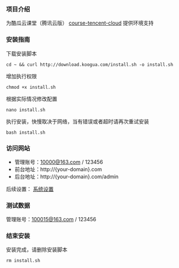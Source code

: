 ### 项目介绍

为酷瓜云课堂（腾讯云版） [course-tencent-cloud](https://gitee.com/koogua/course-tencent-cloud) 提供环境支持

### 安装指南

下载安装脚本

```
cd ~ && curl http://download.koogua.com/install.sh -o install.sh
```

增加执行权限

```
chmod +x install.sh
```

根据实际情况修改配置

```
nano install.sh
```

执行安装，快慢取决于网络，当有错误或者超时请再次重试安装

```
bash install.sh
```

### 访问网站

* 管理账号：10000@163.com / 123456
* 前台地址：http://{your-domain}.com
* 后台地址：http://{your-domain}.com/admin

后续设置： [系统设置](https://gitee.com/koogua/course-tencent-cloud/wikis) 
   
### 测试数据

管理账号：100015@163.com / 123456

### 结束安装

安装完成，请删除安装脚本

```
rm install.sh
```